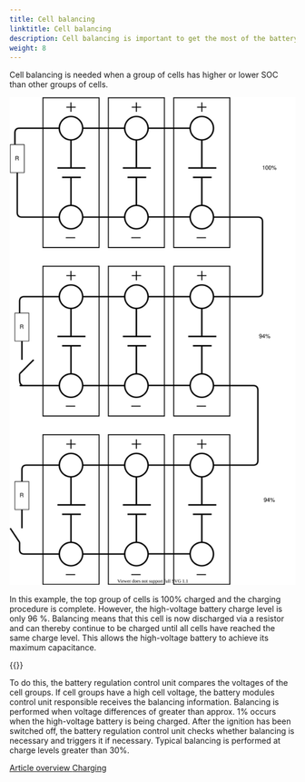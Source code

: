 ```yaml
---
title: Cell balancing
linktitle: Cell balancing 
description: Cell balancing is important to get the most of the battery. 
weight: 8
---
```

<!-- markdownlint-disable MD033 -->
Cell balancing is needed when a group of cells has higher or lower SOC than other groups of cells.

<img src="cellbalancing.drawio.svg" class="img-fluid">

In this example, the top group of cells is 100% charged and the charging procedure is complete.
However, the high-voltage battery charge level is only 96 %. Balancing means that this cell is now discharged via a resistor and can thereby continue to be charged until all cells have reached the same charge level. This allows the high-voltage battery to achieve its maximum capacitance.

{{<evkxdisplayaddarticle />}}

To do this, the battery regulation control unit compares the voltages of the cell groups. If cell groups have a high cell voltage, the battery modules control unit responsible receives the balancing information. Balancing is performed when voltage differences of greater than approx. 1% occurs when the high-voltage battery is being charged. After the ignition has been switched off, the battery regulation control unit checks whether balancing is necessary and triggers it if necessary. Typical balancing is performed at charge levels greater than 30%.

<div class="mt-3 mb-3">
    <a href="../" class="btn btn-outline-secondary">Article overview <i class="bi-card-list"></i></a>
    <a href="../charging/" class="btn btn-primary float-end">Charging <i class="bi-arrow-right-circle"></i></a>
</div>
